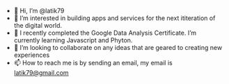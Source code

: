 - 👋 Hi, I’m @latik79
- 👀 I’m interested in building apps and services for the next ititeration of the digital world.
- 🌱 I recently completed the Google Data Analysis Certificate.  I’m currently learning Javascript and Phyton. 
- 💞️ I’m looking to collaborate on any ideas that are geared to creating new experiences
- 📫 How to reach me is by sending an email, my email is latik79@gmail.com

<!---
latik79/latik79 is a ✨ special ✨ repository because its `README.md` (this file) appears on your GitHub profile.
You can click the Preview link to take a look at your changes.
--->
